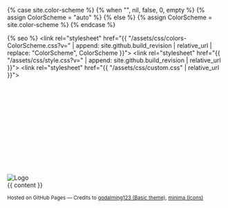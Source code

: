 {% case site.color-scheme %}
  {% when "", nil, false, 0, empty %}
    {% assign ColorScheme = "auto" %}
  {% else %}
    {% assign ColorScheme = site.color-scheme %}
{% endcase %}

<!DOCTYPE html>
<html lang="{{ site.lang | default: "de-DE" }}">
  <head>
    <meta charset="UTF-8">
    <meta http-equiv="X-UA-Compatible" content="IE=edge">
    <meta name="viewport" content="width=device-width, initial-scale=1">

{% seo %}
    <link rel="stylesheet" href="{{ "/assets/css/colors-ColorScheme.css?v=" | append: site.github.build_revision | relative_url | replace: "ColorScheme", ColorScheme }}">
    <link rel="stylesheet" href="{{ "/assets/css/style.css?v=" | append: site.github.build_revision | relative_url }}">
    <link rel="stylesheet" href="{{ "/assets/css/custom.css" | relative_url }}">
    <!--[if lt IE 9]>
    <script src="https://cdnjs.cloudflare.com/ajax/libs/html5shiv/3.7.3/html5shiv.min.js"></script>
    <![endif]-->
  </head>
  <body>
    <div class="wrapper">
      <header>
        <p class="social-media-list">
            <a rel="me" href="/" title="Home"><svg class="svg-icon"><use xlink:href="{{ '/assets/minima-social-icons.svg#home' | relative_url }}"></use></svg></a>
        </p>
      </header>
      <section>
        <div id=hero-image><img src="{{site.logo | relative_url}}" alt="Logo" /></div>
      </section>
      <section>
        {{ content }}
      </section>
      <footer>
        <p><small>Hosted on GitHub Pages &mdash; Credits to <a href="https://github.com/godalming123">godalming123 (Basic theme)</a>, <a href="https://github.com/jekyll/minima">minima (Icons)</a> </small></p>
      </footer>
    </div>
  </body>
</html>